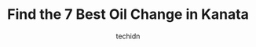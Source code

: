 ---
layout: ampstory
image: https://i0.wp.com/www.auto.or.id/wp-content/uploads/2023/06/kal-tire-0-kanata-1686326057.jpeg?resize=640,853
author: techidn
featured: false
description: Kanata, Ontario, Canada is a haven for Oil Change enthusiasts, boasting an impressive array of 7 top-notch establishments. Whether youre a seasoned connoisseur or simply curious to explore 
title: Find the 7 Best Oil Change in Kanata
cover:
   title: Find the 7 Best Oil Change in Kanata
   subtitle: AUTO.OR.ID
   background: https://www.auto.or.id/wp-content/uploads/2023/06/kal-tire-0-kanata-1686326057.jpeg

pages: 
 - layout: thirds
   top: <h1>#1 Great Canadian Oil Change</h1>
   bottom: "<p>3 bays open and a small army working to keep cars moving.  Very impressed given the amount of people lined up.  I waited at Jiffy Lube for 2hrs and they serviced 2 cars. </p>"
   background: https://www.auto.or.id/wp-content/uploads/2023/06/kal-tire-1-kanata-1686326059.jpeg
   backgroundblur: true
 - layout: thirds
   top: <h1>#2 KANATA WHEELS</h1>
   bottom: "<p>25 Edgewater St, Kanata, ON K2L 1V7, Canada</p>"
   background: https://www.auto.or.id/wp-content/uploads/2023/06/kal-tire-2-kanata-1686326059.jpeg
   cta:
      link: https://www.auto.or.id/find-the-7-best-oil-change-in-kanata/
      text: Find the 7 Best Oil Change in Kanata
 - layout: thirds
   top: <h1>#3 Take 5 Oil Change</h1>
   bottom: "<p>10, 500 Eagleson Rd Unit 10 Unit 10, Kanata, ON K2M 1H4, Canada</p>"
   background: https://images.unsplash.com/photo-1623564493214-6137dff043ad?ixlib=rb-4.0.3&ixid=MnwxMjA3fDB8MHxwaG90by1wYWdlfHx8fGVufDB8fHx8&auto=format&fit=crop&w=640&h=853&q=80
   cta:
      link: https://www.auto.or.id/find-the-7-best-oil-change-in-kanata/
      text: Find the 7 Best Oil Change in Kanata
 - layout: thirds
   top: <h1>#4 Frisby Tire Co. - Kanata</h1>
   bottom: "<p>400 Hazeldean Rd, Kanata, ON K2L 1T8, Canada</p>"
   background: https://images.unsplash.com/photo-1533690876270-13b7a3fa7a19?ixlib=rb-4.0.3&ixid=MnwxMjA3fDB8MHxwaG90by1wYWdlfHx8fGVufDB8fHx8&auto=format&fit=crop&w=640&h=853&q=80
   cta:
      link: https://www.auto.or.id/find-the-7-best-oil-change-in-kanata/
      text: Find the 7 Best Oil Change in Kanata
 - layout: thirds
   top: <h1>#5 Jiffy Lube</h1>
   bottom: "<p>1180 Terry Fox Dr, Kanata, ON K2S 1B9, Canada</p>"
   background: https://images.unsplash.com/photo-1576933694662-fd6790fe98e9?ixlib=rb-4.0.3&ixid=MnwxMjA3fDB8MHxwaG90by1wYWdlfHx8fGVufDB8fHx8&auto=format&fit=crop&w=640&h=853&q=80
   cta:
      link: https://www.auto.or.id/find-the-7-best-oil-change-in-kanata/
      text: Find the 7 Best Oil Change in Kanata
 - layout: thirds
   top: <h1>#6 Bourks Complete Car Care</h1>
   bottom: "<p>4009 Carling Ave, Kanata, ON K2K 2A3, Canada</p>"
   background: https://images.unsplash.com/photo-1608578702177-1ea59540ac72?ixlib=rb-4.0.3&ixid=MnwxMjA3fDB8MHxwaG90by1wYWdlfHx8fGVufDB8fHx8&auto=format&fit=crop&w=640&h=853&q=80
   cta:
      link: https://www.auto.or.id/find-the-7-best-oil-change-in-kanata/
      text: Find the 7 Best Oil Change in Kanata
 - layout: thirds
   top: <h1>#7 AAA Kavtech Inc</h1>
   bottom: "<p>37 Edgewater St, Ottawa, ON K2L 1V7, Canada</p>"
   background: https://images.unsplash.com/photo-1485291571150-772bcfc10da5?ixlib=rb-4.0.3&ixid=MnwxMjA3fDB8MHxwaG90by1wYWdlfHx8fGVufDB8fHx8&auto=format&fit=crop&w=640&h=853&q=80
   cta:
      link: https://www.auto.or.id/find-the-7-best-oil-change-in-kanata/
      text: Find the 7 Best Oil Change in Kanata
 - layout: thirds
   middle: Continue reading...
   background: https://images.unsplash.com/photo-1608315397378-2c9895eade16?ixlib=rb-4.0.3&ixid=MnwxMjA3fDB8MHxwaG90by1wYWdlfHx8fGVufDB8fHx8&auto=format&fit=crop&w=640&h=853&q=80
   cta:
      link: https://www.auto.or.id/find-the-7-best-oil-change-in-kanata/
      text: Find the 7 Best Oil Change in Kanata

---
